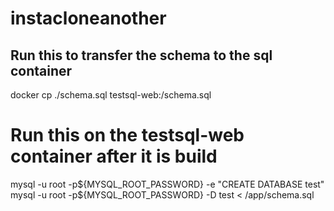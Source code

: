 # instacloneanother

## Run this to transfer the schema to the sql container
docker cp ./schema.sql testsql-web:/schema.sql

# Run this on the testsql-web container after it is build 
mysql -u root -p${MYSQL_ROOT_PASSWORD} -e "CREATE DATABASE test"
mysql -u root -p${MYSQL_ROOT_PASSWORD} -D test < /app/schema.sql
